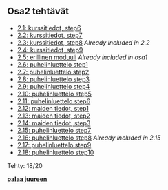 ## Osa2 tehtävät

- [2.1: kurssitiedot, step6](kurssitiedot)
- [2.2: kurssitiedot, step7](kurssitiedot)
- [2.3: kurssitiedot, step8](kurssitiedot) *Already included in 2.2*
- [2.4: kurssitiedot, step9](kurssitiedot)
- [2.5: erillinen moduuli](kurssitiedot) *Already included in osa1*
- [2.6: puhelinluettelo step1](puhelinluettelo)
- [2.7: puhelinluettelo step2](puhelinluettelo)
- [2.8: puhelinluettelo step3](puhelinluettelo)
- [2.9: puhelinluettelo step4](puhelinluettelo)
- [2.10: puhelinluettelo step5](puhelinluettelo)
- [2.11: puhelinluettelo step6](puhelinluettelo)
- [2.12: maiden tiedot, step1](maat)
- [2.13: maiden tiedot, step2](maat)
- [2.14: maiden tiedot, step3](maat)
- [2.15: puhelinluettelo step7](puhelinluettelo)
- [2.16: puhelinluettelo step8](puhelinluettelo) *Already included in 2.15*
- [2.17: puhelinluettelo step9](puhelinluettelo)
- [2.18: puhelinluettelo step10](puhelinluettelo)

Tehty: 18/20

**[palaa juureen](../README.md)**

